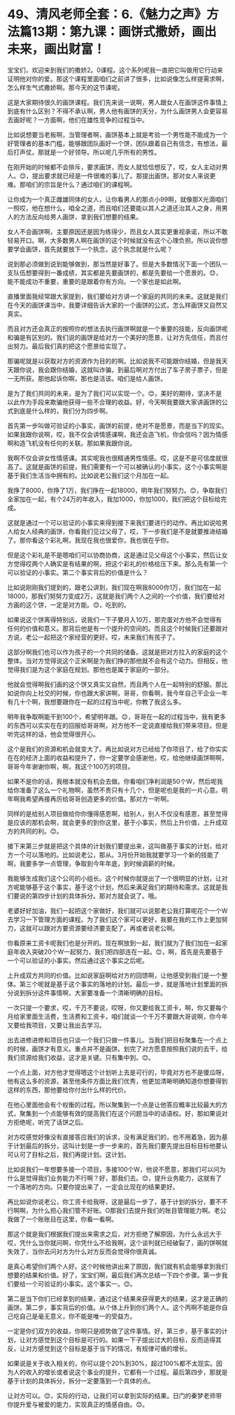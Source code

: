 # 49、清风老师全套：6.《魅力之声》方法篇13期：第九课：画饼式撒娇，画出未来，画出财富！

宝宝们，欢迎来到我们的撒娇2。0课程。这个系列呢我一直把它叫做用它行动来证明他对你的爱。那这个课程里面咱们之前讲了很多，比如说像怎么样提需求啊，怎么样生气式撒娇啊。那今天的这节课呢。

这是大家期待很久的画饼课程。我们先来说一说啊，男人跟女人在画饼这件事情上到底有什么区别？不得不承认啊，男人他有画饼的天分，为什么画饼男人会更容易去画好呢？一方面啊，他们在雄性竞争的过程当中。

比如说想要当老板啊，当管理者啊，画饼基本上就是考验一个男性能不能成为一个好管理者的基本门槛，能够跟团队画好一个饼，团队跟着自己有信念，有想法，最后打声仗。那就是一个好领导。所以呢几乎所有的男性。

在刚开始的时候都不会排斥，要求画饼，而女人就恰恰想反了，哎，女人主动对男人。😊，提出要求就已经是一件很难的事儿了。那提出画饼。那对女人来说更难。那咱们的宗旨是什么？通过咱们的课程啊。

让你成为一个真正雌雄同体的女人，让你看男人的那点小99啊，就像那X光滴咱们一照哎，他在想什么，咱全之道，而且咱们还要能以其人之道还治其人之身，用男人的方法反向给男人画饼，拿到我们想要的结果。

女人不会画饼啊，主要原因还是因为练得少，而且女人其实更重视承诺，所以不敢轻易开口。啊，大多数男人啊在画饼的这个时候就没有这个心理负担。所以说你想要学会画饼，首先就要放下一个执念，这个执念就是什么呢？

说到那必须做到说到能够做到，那当然是好事了。但是大多数情况下面一个团队一支队伍想要得到一番成绩，其实都是先要画饼的，都是先要给一个愿景的。😊，能不能成功不重要，重要的是跟着你有方向。一个家也是如此啊。

直播里面我经常跟大家提到，我们要给对方讲一个家庭的共同的未来。这就是我们在今天的画饼课当中，我要详细告诉大家的一个画饼的公式，怎么样画饼又自然又真实。

而且对方还会真正的按照你的想法去执行画饼啊就是一个重要的技能，反向画饼呢和骗是有区别的。我们说的画饼是给对方一个美好的愿景，让对方先信任，而且付出努力。最后我们真的把这个愿景给实现了。

那骗呢就是以获取对方的资源作为目的的啊。比如说我不可能跟你结婚，但是我天天跟你说，我会跟你结婚，这就叫诈骗，到最后啊对方付出了车子房子票子，但是一无所获。那他起诉你啊，那也是活该。咱们是给人画饼。

是为了我们共同的未来，是为了我们可以实现一个。😊，美好的期待，坚决不是以此作为手段来欺骗他获得一些不合理的收益。好，今天啊我要跟大家讲画饼的公式到底是什么样的，我们分为四步啊。

首先第一步叫做可验证的小事实，画饼的前提，绝对不是愿景，而是当下的现实。如果我跟你说啊，哎，我不仅会讲情感课啊，我还会造飞机，你会信吗？因为情感啊和造飞机没有任何的关联。那如果我跟你说。

我啊不仅会讲女性情感课。其实呢我也很精通男性情感。哎，这是不是可信度就很高了。这就是画饼的前提，我们需要有一个可以被确认的小事实，这个小事实啊是基于我们生活当中拥有的。比如说老公我们这个月加在一起。

我挣了8000，你挣了1万，我们挣在一起18000，明年我们努努力。😊，争取我们全家加在一起，有个24万的年收入，我加1000，你加1000，我们把这个目标给完成。

这就是通过一个可以验证的小事实来得到接下来我们要进行的动作。再比如说哈男人给女人经典的画饼，你看我们见过父母了，哎，下一步我们是不是就要推进结婚了。那你看这个彩礼啊，我现在我也很爱你，我也很在乎你。

但是这个彩礼是不是嗯咱们可以协商协商，这是通过见父母这个小事实，然后让女方觉得哎两个人确实是有结果的啊，把这个彩礼的价格给压下来。那么先有第一个可以验证的小事实。第二个事实背后的价值是什么？

比如说刚刚我们提到的，跟老公讲到，我们现在啊我8000你1万，我们加在一起18000，那我们努努力变成2万，这就是我们两个人之间的一个价值，我们要给对方画的这个饼，一定是对方能。😊，吃到的。

如果说这个饼离得特别远，说我们一下子要月入10万，那完蛋对方他不会觉得有任何的价值和意义。那背后他是有一个提升的空间的。而且这个时候我们还要跟对方说，老公一起把这个家经营的更好。哎，未来我们有孩子了。

这部分啊我们也可以作为孩子的一个共同的储备。这就是把对方拉入的家庭的这个整体。当对方觉得说这个正米啊是为我们挣的那他就不会有这个动力。但相反，他觉得我们是为这个家庭在规划。那他也是属于家庭的一部分。

他就会觉得啊我们画的这个饼又真实又自然，而且两个人在一起特别的舒服。那比如说你向上社交的时候，你也跟大家讲啊，哥哥，你看啊，我今年自己干企业一年有几十个啊，我想要跟你在一起的过程当中呢，你教了我这么多。

明年我争取啊能干到100个，希望明年跟。😊，哥哥在一起的过程当中，我有更多的东西可以实实在在的回报给哥哥啊，对方他不一定说直接给我们带来项目。但是听完这样的话，他会觉得很开心。

这个是我们的资源和机会就变大了。再比如说对方已经给了你项目了，给了你实实在在的经济上面的收益和提升了，你一定要学会感谢他，哎，给他继续画饼啊啊，哥哥今年谢谢你啊，啊，我这个100万的项目。

如果不是你的话，我根本就没有机会去做。你看咱们净利润是50个W，然后呢我给你准备了这么一个礼物啊，虽然不贵只有十几个，但是呢也是我的一片心意。明年啊我希望再接再厉给哥哥创造更多的价值。那对方一听啊。

同样的是给别人项目做给你你懂得感恩啊，给别人，别人不仅没有感恩，甚至觉得是应该的那机会啊，就会更多的到你这里，基于小事实，然后上升价值，上升成双方的共同的利。😊。

接下来第三步就是把这个具体的计划我们要提出来，这叫做基于事实的计划，给对方一个可以落地的。比如说老公，那从。3月份开始我就要学习一个新的技能了啊，我要多学一点管理，争取到今年年底，到时候调薪的时候。

我能够生成我们这个公司的小组长。这个时候你就提出了一个很明显的计划，让对方呢能够基于这个事实，基于这个计划，然后来满足我们的期待和需求。这就是我们要说的第四步计划的具体拆分。那对方就会说了。哦。

老婆好好加油，我们一起把这个家做好，我们就可以说那老公我打算呢花个一个W去学习一下管理方面的课程。为了我们这个家可以更好，我要在我的工作上更加努力，这就可以跟对方要资源要经济要支配了。再或者说老公啊。

你看原来工资卡呢我们也是分开的。现在啊放到一起，我们就为了我们加在一起家庭年收入突破20个W一起努力，我们把四部连在一起。😊，啊，首先是先要基于一个可以验证的小事实。然后通过这个事实之后呢。

上升成双方共同的价值。比如说家庭啊给对方的回馈啊，让他感受到我们是一个整体。第三个呢就是基于这个事实的落地的计划。最后一步，就是落地计划里面的拆分说到拆分这件事情啊，大家要准备一个清晰明确的目标。

一次只提一个要求，哎，千万不要说，哎呀，你又要给我工资卡，啊，你又要每个月给家里面生活费，生活费和工资卡，咱们就谈一个千万不要跟大哥说啊，你今年又要给我项目，又要让我出去学习。

出去进修进修和项目也只谈一个我们只做一件事儿。当我们把目标聚集在一个点上的时候，画饼才有意义。重点并不是画饼。划完了对方愿意按照我们说的去干，给我们资源给我们收益，这才是关键。只有集中到。😊。

一个点上面，对方他才觉得嗯这个计划听上去是可行的，毕竟对方也不是傻瓜呀，他有这么多的资源，甚至他条件方面比我们优秀，他更加清晰明确知道你想要得到这样的东西，那他要给你付出什么样的代价。

在他心里面他会有个权衡的过程。所以聚集到一个点是让他答应概率比较最大的方式，聚集到一个点能够有效的提高我们在这个问题当中的话语权。好，那如果说对方拒绝呢，听完了话饼之后。

对方哎感觉好像没有直接答应我们的诉求，没有满足我们的，也不用着急，因为基于计划最后的拆分，这叫计划是一步一步来的，首先我们要先提出目标目标他要认可认可了目标之后，我们再提计划。这计划。

比如说我们一年想要多接一个项目，多接100个W，他说不愿意，那我们可以问为什么是觉得我们业务能力不行啊？好，那我们去。😊，提升业务能力，这就有了一个落地的方向。只要你提出来了，一定会比现在的结果更好。

再比如说你说老公，你工资卡给我呀，这是最后一步了，基于计划的拆分，要不不行啊啊，为什么担心我们管不好账。O那我们去提升我们的账目管理能力啊。老公我做了一个账账目在这里，你看一看啊。

那这个就是我们根据我们提出来需求之后，对方拒绝了解原因，为什么永远大于哎，凭什么当你就问啊，你凭什么不给我啊，这个谈判就已经破裂了，画的饼啊就失效了，当你去问对方为什么对方反而会觉得你很真诚。

是真心希望你们两个人好。这个时候他讲出来了原因，我们就有机会能够拿到我们想要的结果和价值。好了，宝宝们啊，最后我们再次总结一下四个步骤。第一步我们要给一个可验证的小事实。这个事实一。😊。

第二是当下你们已经拿到的结果，通过这个结果来获得更大的结果，这才是正确的画饼。第二步，事实背后的价值。从个体上升到你们两个人。这个丙啊不能是你自己吃自己是毫无意义，你不能是唯一的受益方。

一定是你们双方的收益，你啊只是顺势做了这件事情。好，第三步，基于事实的计划，让对方感觉到这个目标是可行的。如果一下子提出过大的目标，反而适得其反，让对方感觉到这个目标是基于当下的情况，有规律可循的增长。

如果说是关于收入相关的，你可以提个20%到30%，超过100%都不太现实。因为人的收入的增长或者说这个事业的提升，它都有一个过程。最后第四步，那就是基于计划的具体拆分，拆分一定要落到一个具体的点。

让对方可以。😊，实际的行动，让我们可以拿到实际的结果。日门的秦梦老师带你提升爱与被爱的能力，实现真正的情感自由。😊。

